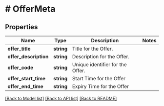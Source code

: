 # # OfferMeta

## Properties

Name | Type | Description | Notes
------------ | ------------- | ------------- | -------------
**offer_title** | **string** | Title for the Offer. |
**offer_description** | **string** | Description for the Offer. |
**offer_code** | **string** | Unique identifier for the Offer. |
**offer_start_time** | **string** | Start Time for the Offer |
**offer_end_time** | **string** | Expiry Time for the Offer |

[[Back to Model list]](../../README.md#models) [[Back to API list]](../../README.md#endpoints) [[Back to README]](../../README.md)
